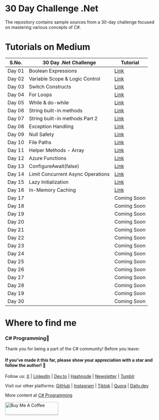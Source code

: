 # 30 Day Challenge .Net
The repository contains sample sources from a 30-day challenge focused on mastering various concepts of C#.

# Tutorials on Medium

| S.No. | 30 Day .Net Challenge    | Tutorial |
| -------- | -------- | ------- |
| Day 01 | Boolean Expressions  | [Link](https://singhsukhpinder.medium.com/day-1-of-30-day-net-challenge-boolean-expressions-0389d2f08ae9?sk=194d01eb816804773010613fa10ae6fe)   |
| Day 02 | Variable Scope & Logic Control   | [Link](https://medium.com/@singhsukhpinder/variable-scope-logic-control-with-code-blocks-in-c-a815340a8639?sk=d93c57d605868048a72c2c5fbd6cc7a9)   |
| Day 03 | Switch Constructs   | [Link](https://singhsukhpinder.medium.com/day-3-of-30-day-net-challenge-switch-constructs-c29270726302?sk=7b2afcc8f3e752f86c2bd8fec93ff33e)   |
| Day 04 | For Loops   | [Link](https://singhsukhpinder.medium.com/day-4-of-30-day-net-challenge-for-loops-0ab95ca30600?sk=4898e5ac532b35c9904c67251dc66323)   |
| Day 05 | While & do-while   | [Link](https://singhsukhpinder.medium.com/day-5-of-30-day-net-challenge-while-do-while-1517bee43cfb)   |
| Day 06 | String built-in methods | [Link](https://medium.com/@singhsukhpinder/day-6-of-30-day-net-challenge-string-built-in-methods-26ded768d07c?sk=8584a431e5a6b04a9b06ceb0c23f2975)   |
| Day 07 | String built-in methods Part 2   |  [Link](https://singhsukhpinder.medium.com/day-7-of-30-day-net-challenge-string-built-in-methods-part-2-53f29be9902d?sk=4aba7b3b7810337315d3bd3d7c21ffab])   |
| Day 08 | Exception Handling   |  [Link](https://medium.com/@singhsukhpinder/day-8-of-30-day-net-challenge-exception-handling-65814aaa5994?sk=c40fd301ca43a2d6186dd6c772da7535)   |
| Day 09 | Null Safety   |  [Link](https://medium.com/c-sharp-progarmming/day-9-of-30-day-net-challenge-null-safety-062cc10d5023)  |
| Day 10 | File Paths   |  [Link](https://medium.com/c-sharp-progarmming/day-10-of-30-day-net-challenge-file-paths-ef6803ea16c9?sk=1d9ad837c33a2de69ea8d5786fbe891d)   |
| Day 11 | Helper Methods - Array   |  [Link](https://medium.com/c-sharp-progarmming/day-11-of-30-day-net-challenge-helper-methods-array-59061f037c6b?sk=c543b4532231fb34367a5fdb25da4af0)   |
| Day 12 | Azure Functions  |  [Link](https://medium.com/c-sharp-progarmming/day-12-of-30-day-net-challenge-azure-functions-4271627a2e75?sk=1a0d8603627184c17ba3f89792351239)   |
| Day 13 | ConfigureAwait(false)   |  [Link](https://medium.com/c-sharp-progarmming/day-13-of-the-30-day-net-challenge-configureawait-false-550c728eaa7e?sk=a8b23363c39a361e3d489014f2704b87)   |
| Day 14 |  Limit Concurrent Async Operations  |  [Link](https://singhsukhpinder.medium.com/day-14-of-30-day-net-challenge-limit-concurrent-async-operations-21bfa4266992?sk=94f9238aec4335c1d3d0cea80e566163)   |
| Day 15 |  Lazy Initialization  |  [Link](https://medium.com/c-sharp-progarmming/day-15-of-30-day-net-challenge-lazy-initialization-e253756a480b?sk=651159d6fd60614d7a73216e4b370f47)   |
| Day 16 |  In-Memory Caching  |  [Link](https://medium.com/c-sharp-progarmming/day-16-of-30-day-net-challenge-in-memory-caching-d912545fbee9?sk=034a6df7ad3cc2ef47f59683f7ee656d)   |
| Day 17 |    |  Coming Soon   |
| Day 18 |    |  Coming Soon   |
| Day 19 |    |  Coming Soon   |
| Day 20 |    |  Coming Soon   |
| Day 21 |    |  Coming Soon   |
| Day 22 |    |  Coming Soon   |
| Day 23 |    |  Coming Soon   |
| Day 24 |    |  Coming Soon   |
| Day 25 |    |  Coming Soon   |
| Day 26 |    |  Coming Soon   |
| Day 27 |    |  Coming Soon   |
| Day 28 |    |  Coming Soon   |
| Day 19 |    |  Coming Soon   |
| Day 30 |    |  Coming Soon   |

# Where to find me

### C# Programming🚀

Thank you for being a part of the C# community! Before you leave:

#### If you’ve made it this far, please show your appreciation with a star and follow the author! 👏️️

Follow us: [X](https://twitter.com/sukhsukhpinder) | [LinkedIn](https://www.linkedin.com/in/sukhpinder-singh/) | [Dev.to](https://dev.to/ssukhpinder) | [Hashnode](https://dotnet.hashnode.dev/) | [Newsletter](https://www.linkedin.com/newsletters/net-programming-7031098498754195456/) | [Tumblr](https://www.tumblr.com/settings/blog/codewithsukh)

Visit our other platforms: [GitHub](https://github.com/ssukhpinder) | [Instagram](https://www.instagram.com/codewithsukh/) | [Tiktok](https://www.tiktok.com/@codewithsukh) | [Quora](https://www.quora.com/profile/Sukhpinder-Singh-4) | [Daily.dev](https://app.daily.dev/devcard)

More content at [C# Programming](https://medium.com/c-sharp-progarmming)


<a href="https://www.buymeacoffee.com/sukhpindersingh" target="_blank"><img src="https://www.buymeacoffee.com/assets/img/custom_images/orange_img.png" alt="Buy Me A Coffee" style="height: 41px !important;width: 174px !important;box-shadow: 0px 3px 2px 0px rgba(190, 190, 190, 0.5) !important;-webkit-box-shadow: 0px 3px 2px 0px rgba(190, 190, 190, 0.5) !important;" ></a>

